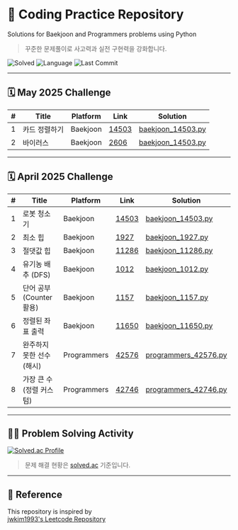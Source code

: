 # :brain: Coding Practice Repository
Solutions for Baekjoon and Programmers problems using Python

> 꾸준한 문제풀이로 사고력과 실전 구현력을 강화합니다.


![Solved](https://img.shields.io/badge/solved--problems-9-green)
![Language](https://img.shields.io/badge/language-python-blue)
![Last Commit](https://img.shields.io/github/last-commit/rohanudev/coding)

---

## 🗓 May 2025 Challenge

| #  | Title                        | Platform | Link | Solution |
|----|------------------------------|----------|------|----------|
| 1  | 카드 정렬하기          | Baekjoon | [14503](https://www.acmicpc.net/problem/1715) | [baekjoon_14503.py](./algorithm/python/baekjoon_1715.py) |
| 2  | 바이러스        | Baekjoon | [2606](https://www.acmicpc.net/problem/2606) | [baekjoon_14503.py](./algorithm/python/baekjoon_2606.py) |                                    
---

## 🗓 April 2025 Challenge

| #  | Title                        | Platform | Link | Solution |
|----|------------------------------|----------|------|----------|
| 1  | 로봇 청소기                  | Baekjoon | [14503](https://www.acmicpc.net/problem/14503) | [baekjoon_14503.py](./algorithm/python/baekjoon_14503.py) |
| 2  | 최소 힙                      | Baekjoon | [1927](https://www.acmicpc.net/problem/1927) | [baekjoon_1927.py](./algorithm/python/baekjoon_1927.py) |
| 3  | 절댓값 힙                    | Baekjoon | [11286](https://www.acmicpc.net/problem/11286) | [baekjoon_11286.py](./algorithm/python/baekjoon_11286.py) |
| 4  | 유기농 배추 (DFS)            | Baekjoon | [1012](https://www.acmicpc.net/problem/1012) | [baekjoon_1012.py](./algorithm/python/baekjoon_1012.py) |
| 5  | 단어 공부 (Counter 활용)     | Baekjoon | [1157](https://www.acmicpc.net/problem/1157) | [baekjoon_1157.py](./algorithm/python/baekjoon_1157.py) |
| 6  | 정렬된 좌표 출력             | Baekjoon | [11650](https://www.acmicpc.net/problem/11650) | [baekjoon_11650.py](./algorithm/python/baekjoon_11650.py) |
| 7  | 완주하지 못한 선수 (해시)     | Programmers | [42576](https://school.programmers.co.kr/learn/courses/30/lessons/42576) | [programmers_42576.py](./algorithm/python/programmers_42576.py) |
| 8  | 가장 큰 수 (정렬 커스텀)      | Programmers | [42746](https://school.programmers.co.kr/learn/courses/30/lessons/42746) | [programmers_42746.py](./algorithm/python/programmers_42746.py) |

---

## 👨‍💻 Problem Solving Activity

[![Solved.ac Profile](http://mazassumnida.wtf/api/v2/generate_badge?boj=rohanu)](https://solved.ac/rohanu)

> 문제 해결 현황은 [solved.ac](https://solved.ac/) 기준입니다.

---

## 🙌 Reference
This repository is inspired by  
[jwkim1993's Leetcode Repository](https://github.com/jwkim1993/leetcode)